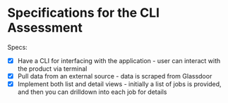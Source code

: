 # Specifications for the CLI Assessment

Specs:
- [x] Have a CLI for interfacing with the application - user can interact with the product via terminal
- [x] Pull data from an external source - data is scraped from Glassdoor
- [x] Implement both list and detail views - initially a list of jobs is provided, and then you can drilldown into each job for details
